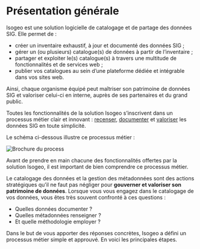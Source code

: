 # Présentation générale

Isogeo est une solution logicielle de catalogage et de partage des données SIG. Elle permet de :

* créer un inventaire  exhaustif, à jour et documenté des données SIG ;
* gérer un (ou plusieurs) catalogue(s) de données à partir de l’inventaire ;
* partager et exploiter le(s) catalogue(s) à travers une multitude de fonctionnalités et de services web ;
* publier vos catalogues au sein d’une plateforme dédiée et intégrable dans vos sites web.

Ainsi, chaque organisme équipé peut maîtriser son patrimoine de données SIG et valoriser celui-ci en interne, auprès de ses partenaires et du grand public.

Toutes les fonctionnalités de la solution Isogeo s’inscrivent dans un processus métier clair et innovant : [recenser](/fr/introduction/inventorize.html), [documenter](/fr/introduction/documentation.html) et [valoriser](/fr/introduction/share.html) les données SIG en toute simplicité.

Le schéma ci-dessous illustre ce processus métier :

![Brochure du process](/fr/images/brochure_FR.png "Un processus orienté métier")

Avant de prendre en main chacune des fonctionnalités offertes par la solution Isogeo, il est important de bien comprendre ce processus métier.

Le catalogage des données et la gestion des métadonnées sont des actions stratégiques qu’il ne faut pas négliger pour **gouverner et valoriser son patrimoine de données**. Lorsque vous vous engagez dans le catalogage de vos données, vous êtes très souvent confronté à ces questions :

* Quelles données documenter ?
* Quelles métadonnées renseigner ?
* Et quelle méthodologie employer ?

Dans le but de vous apporter des réponses concrètes, Isogeo a défini un processus métier simple et approuvé. En voici les principales étapes.

